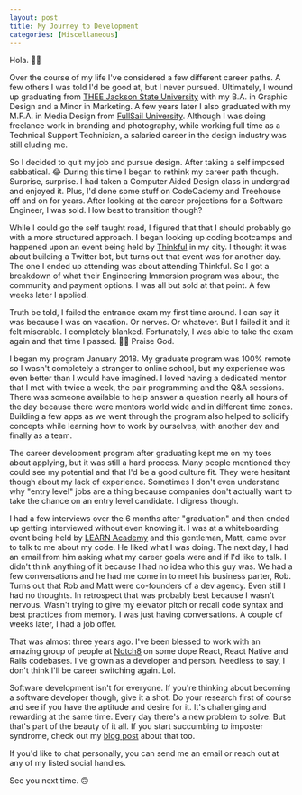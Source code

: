 ```yaml
---
layout: post
title: My Journey to Development
categories: [Miscellaneous]
---
```


Hola. 👋🏾

Over the course of my life I've considered a few different career paths. A few others I was told I'd be good at, but I never pursued. Ultimately, I wound up graduating from [THEE Jackson State University](https://www.jsums.edu/) with my B.A. in Graphic Design and a Minor in Marketing. A few years later I also graduated with my M.F.A. in Media Design from [FullSail University](https://www.fullsail.edu/). Although I was doing freelance work in branding and photography, while working full time as a Technical Support Technician, a salaried career in the design industry was still eluding me.

So I decided to quit my job and pursue design. After taking a self imposed sabbatical. 😂 During this time I began to rethink my career path though. Surprise, surprise. I had taken a Computer Aided Design class in undergrad and enjoyed it. Plus, I'd done some stuff on CodeCademy and Treehouse off and on for years. After looking at the career projections for a Software Engineer, I was sold. How best to transition though?

While I could go the self taught road, I figured that that I should probably go with a more structured approach. I began looking up coding bootcamps and happened upon an event being held by [Thinkful](https://www.thinkful.com/) in my city. I thought it was about building a Twitter bot, but turns out that event was for another day. The one I ended up attending was about attending Thinkful. So I got a breakdown of what their Engineering Immersion program was about, the community and payment options. I was all but sold at that point. A few weeks later I applied.

Truth be told, I failed the entrance exam my first time around. I can say it was because I was on vacation. Or nerves. Or whatever. But I failed it and it felt miserable. I completely blanked. Fortunately, I was able to take the exam again and that time I passed. 🙌🏾 Praise God.

I began my program January 2018. My graduate program was 100% remote so I wasn't completely a stranger to online school, but my experience was even better than I would have imagined. I loved having a dedicated mentor that I met with twice a week, the pair programming and the Q&A sessions. There was someone available to help answer a question nearly all hours of the day because there were mentors world wide and in different time zones. Building a few apps as we went through the program also helped to solidify concepts while learning how to work by ourselves, with another dev and finally as a team.

The career development program after graduating kept me on my toes about applying, but it was still a hard process. Many people mentioned they could see my potential and that I'd be a good culture fit. They were hesitant though about my lack of experience. Sometimes I don't even understand why "entry level" jobs are a thing because companies don't actually want to take the chance on an entry level candidate. I digress though.

I had a few interviews over the 6 months after "graduation" and then ended up getting interviewed without even knowing it. I was at a whiteboarding event being held by [LEARN Academy](https://www.learnacademy.org/) and this gentleman, Matt, came over to talk to me about my code. He liked what I was doing. The next day, I had an email from him asking what my career goals were and if I'd like to talk. I didn't think anything of it because I had no idea who this guy was. We had a few conversations and he had me come in to meet his business parter, Rob. Turns out that Rob and Matt were co-founders of a dev agency. Even still I had no thoughts. In retrospect that was probably best because I wasn't nervous. Wasn't trying to give my elevator pitch or recall code syntax and best practices from memory. I was just having conversations. A couple of weeks later, I had a job offer.

That was almost three years ago. I've been blessed to work with an amazing group of people at [Notch8](https://www.notch8.com/) on some dope React, React Native and Rails codebases. I've grown as a developer and person. Needless to say, I don't think I'll be career switching again. Lol.

Software development isn't for everyone. If you're thinking about becoming a software developer though, give it a shot. Do your research first of course and see if you have the aptitude and desire for it. It's challenging and rewarding at the same time. Every day there's a new problem to solve. But that's part of the beauty of it all. If you start succumbing to imposter syndrome, check out my [blog post](/imposter-syndrome/) about that too.

If you'd like to chat personally, you can send me an email or reach out at any of my listed social handles.

See you next time. 🙃
